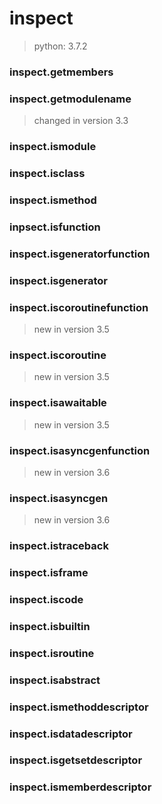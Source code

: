 inspect
==============
> python: 3.7.2

### inspect.getmembers

### inspect.getmodulename
> changed in version 3.3

### inspect.ismodule

### inspect.isclass

### inspect.ismethod

### inpsect.isfunction

### inspect.isgeneratorfunction

### inspect.isgenerator

### inspect.iscoroutinefunction
> new in version 3.5

### inspect.iscoroutine
> new in version 3.5

### inspect.isawaitable
> new in version 3.5

### inspect.isasyncgenfunction
> new in version 3.6

### inspect.isasyncgen
> new in version 3.6

### inspect.istraceback

### inspect.isframe

### inspect.iscode

### inspect.isbuiltin

### inspect.isroutine

### inspect.isabstract

### inspect.ismethoddescriptor

### inspect.isdatadescriptor

### inspect.isgetsetdescriptor

### inspect.ismemberdescriptor
